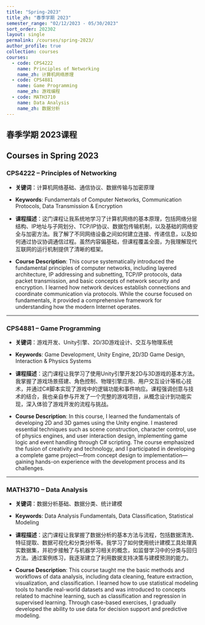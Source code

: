 ```yaml
---
title: "Spring-2023"
title_zh: "春季学期 2023"
semester_range: "02/12/2023 - 05/30/2023"
sort_order: 202302
layout: single
permalink: /courses/spring-2023/
author_profile: true
collection: courses
courses:
  - code: CPS4222
    name: Principles of Networking
    name_zh: 计算机网络原理
  - code: CPS4881
    name: Game Programming
    name_zh: 游戏编程
  - code: MATH3710
    name: Data Analysis
    name_zh: 数据分析
---
```


## 春季学期 2023课程  
## Courses in Spring 2023

### CPS4222 – Principles of Networking  
- **关键词**：计算机网络基础、通信协议、数据传输与加密原理  
- **Keywords**: Fundamentals of Computer Networks, Communication Protocols, Data Transmission & Encryption  

- **课程描述**：这门课程让我系统地学习了计算机网络的基本原理，包括网络分层结构、IP地址与子网划分、TCP/IP协议、数据包传输机制，以及基础的网络安全与加密方法。我了解了不同网络设备之间如何建立连接、传递信息，以及如何通过协议协调通信过程。虽然内容偏基础，但课程覆盖全面，为我理解现代互联网的运行机制提供了清晰的框架。  
- **Course Description**: This course systematically introduced the fundamental principles of computer networks, including layered architecture, IP addressing and subnetting, TCP/IP protocols, data packet transmission, and basic concepts of network security and encryption. I learned how network devices establish connections and coordinate communication via protocols. While the course focused on fundamentals, it provided a comprehensive framework for understanding how the modern Internet operates.

---

### CPS4881 – Game Programming  
- **关键词**：游戏开发、Unity引擎、2D/3D游戏设计、交互与物理系统  
- **Keywords**: Game Development, Unity Engine, 2D/3D Game Design, Interaction & Physics Systems  

- **课程描述**：这门课程让我学习了使用Unity引擎开发2D与3D游戏的基本方法。我掌握了游戏场景搭建、角色控制、物理引擎应用、用户交互设计等核心技术，并通过C#脚本实现了游戏中的逻辑功能和事件响应。课程强调创意与技术的结合，我也亲自参与开发了一个完整的游戏项目，从概念设计到功能实现，深入体验了游戏开发的流程与挑战。  
- **Course Description**: In this course, I learned the fundamentals of developing 2D and 3D games using the Unity engine. I mastered essential techniques such as scene construction, character control, use of physics engines, and user interaction design, implementing game logic and event handling through C# scripting. The course emphasized the fusion of creativity and technology, and I participated in developing a complete game project—from concept design to implementation—gaining hands-on experience with the development process and its challenges.

---

### MATH3710 – Data Analysis  
- **关键词**：数据分析基础、数据分类、统计建模  
- **Keywords**: Data Analysis Fundamentals, Data Classification, Statistical Modeling  

- **课程描述**：这门课程让我掌握了数据分析的基本方法与流程，包括数据清洗、特征提取、数据可视化和分类分析等。我学习了如何使用统计建模工具处理真实数据集，并初步接触了与机器学习相关的概念，如监督学习中的分类与回归方法。通过案例练习，我逐渐建立了利用数据支持决策与建模预测的能力。  
- **Course Description**: This course taught me the basic methods and workflows of data analysis, including data cleaning, feature extraction, visualization, and classification. I learned how to use statistical modeling tools to handle real-world datasets and was introduced to concepts related to machine learning, such as classification and regression in supervised learning. Through case-based exercises, I gradually developed the ability to use data for decision support and predictive modeling.

